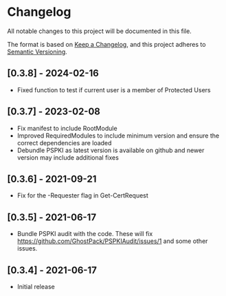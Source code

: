 # Changelog
All notable changes to this project will be documented in this file.

The format is based on [Keep a Changelog](https://keepachangelog.com/en/1.0.0/),
and this project adheres to [Semantic Versioning](https://semver.org/spec/v2.0.0.html).

## [0.3.8] - 2024-02-16

* Fixed function to test if current user is a member of Protected Users

## [0.3.7] - 2023-02-08

* Fix manifest to include RootModule 
* Improved RequiredModules to include minimum version and ensure the correct dependencies are loaded
* Debundle PSPKI as latest version is available on github and newer version may include additional fixes

## [0.3.6] - 2021-09-21

* Fix for the -Requester flag in Get-CertRequest

## [0.3.5] - 2021-06-17

* Bundle PSPKI audit with the code. These will fix https://github.com/GhostPack/PSPKIAudit/issues/1 and some other issues.

## [0.3.4] - 2021-06-17

* Initial release
